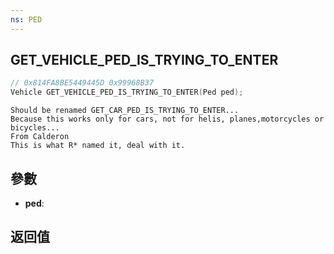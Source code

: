 ```yaml
---
ns: PED
---
```

## GET_VEHICLE_PED_IS_TRYING_TO_ENTER

```c
// 0x814FA8BE5449445D 0x99968B37
Vehicle GET_VEHICLE_PED_IS_TRYING_TO_ENTER(Ped ped);
```

```
Should be renamed GET_CAR_PED_IS_TRYING_TO_ENTER...  
Because this works only for cars, not for helis, planes,motorcycles or bicycles...  
From Calderon  
This is what R* named it, deal with it.  
```

## 參數
* **ped**: 

## 返回值
